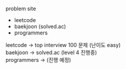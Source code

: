 problem site
- leetcode
- baekjoon (solved.ac)
- programmers


leetcode -> top interview 100 문제 (난이도 easy)<br>
baekjoon -> solved.ac (level 4 진행중)<br>
programmers -> (진행 예정)
